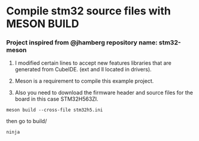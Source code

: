 # Compile stm32 source files with MESON BUILD 

### Project inspired from @jhamberg repository name: stm32-meson

1. I modified certain lines to accept new features libraries that 
   are generated from CubeIDE. (ext and ll located in drivers).

2. Meson is a requirement to compile this example project.

3. Also you need to download the firmware header and source files
   for the board in this case STM32H563ZI.

```
meson build --cross-file stm32h5.ini
```

then go to build/

```
ninja
```
